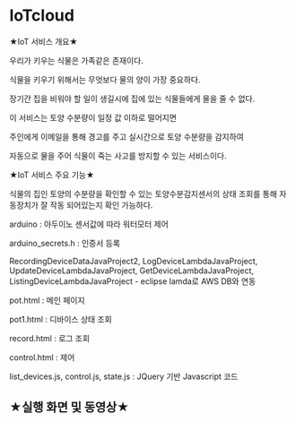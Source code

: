 # IoTcloud

★IoT 서비스  개요★

우리가 키우는 식물은 가족같은 존재이다. 

식물을 키우기 위해서는 무엇보다 물의 양이 가장 중요하다. 

장기간 집을 비워야 할 일이 생길시에 집에 있는 식물들에게 물을 줄 수 없다.

이 서비스는 토양 수분량이 일정 값 이하로 떨어지면

주인에게 이메일을 통해 경고를 주고 실시간으로 토양 수분량을 감지하여

자동으로 물을 주어 식물이 죽는 사고를 방지할 수 있는 서비스이다.  


★IoT 서비스 주요 기능★

식물의 집인 토양의 수분량을 확인할 수 있는 토양수분감지센서의 상태 조회를 통해 자동장치가 잘 작동 되어있는지 확인 가능하다.

arduino : 아두이노 센서값에 따라 워터모터 제어

arduino_secrets.h : 인증서 등록

RecordingDeviceDataJavaProject2, LogDeviceLambdaJavaProject, UpdateDeviceLambdaJavaProject, GetDeviceLambdaJavaProject, ListingDeviceLambdaJavaProject - eclipse lamda로 AWS DB와 연동

pot.html : 메인 페이지

pot1.html : 디바이스 상태 조회

record.html : 로그 조회

control.html : 제어

list_devices.js, control.js, state.js : JQuery 기반 Javascript 코드


★실행 화면 및 동영상★
-----
